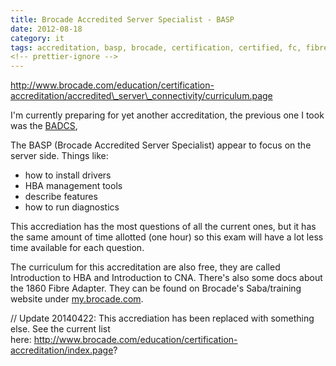 ```yaml
---
title: Brocade Accredited Server Specialist - BASP
date: 2012-08-18
category: it
tags: accreditation, basp, brocade, certification, certified, fc, fibre, channel, san, san, storage, storage, storage, area, network, study
<!-- prettier-ignore -->
---
```


<http://www.brocade.com/education/certification-accreditation/accredited\_server\_connectivity/curriculum.page>

I'm currently preparing for yet another accreditation, the previous one I took was the [BADCS](https://www.guldmyr.com/brocade-accredited-data-center-specialist-badcs/ "Brocade Accredited Data Center Specialist – BADCS"),

The BASP (Brocade Accredited Server Specialist) appear to focus on the server side. Things like:

- how to install drivers
- HBA management tools
- describe features
- how to run diagnostics

This accrediation has the most questions of all the current ones, but it has the same amount of time allotted (one hour) so this exam will have a lot less time available for each question.

The curriculum for this accreditation are also free, they are called Introduction to HBA and Introduction to CNA. There's also some docs about the 1860 Fibre Adapter. They can be found on Brocade's Saba/training website under [my.brocade.com](http://my.brocade.com "my.brocade.com").

// Update 20140422: This accrediation has been replaced with something else. See the current list here: <http://www.brocade.com/education/certification-accreditation/index.page>?
